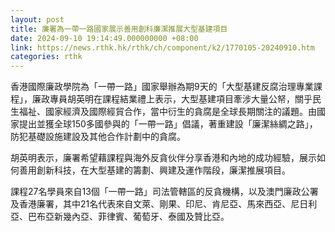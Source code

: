 ```yaml
---
layout: post
title: 廉署為一帶一路國家展示善用創科廉潔推展大型基建項目
date: 2024-09-10 19:14:49.000000000 +08:00
link: https://news.rthk.hk/rthk/ch/component/k2/1770105-20240910.htm
categories: rthk
---
```


香港國際廉政學院為「一帶一路」國家舉辦為期9天的「大型基建反腐治理專業課程」，廉政專員胡英明在課程結業禮上表示，大型基建項目牽涉大量公帑，關乎民生福祉、國家經濟及國際經貿合作，當中衍生的貪腐是全球長期關注的議題。由國家提出並獲全球150多國參與的「一帶一路」倡議，著重建設「廉潔絲綢之路」，防犯基礎設施建設及其他合作計劃中的貪腐。

胡英明表示，廉署希望藉課程與海外反貪伙伴分享香港和內地的成功經驗，展示如何善用創新科技，在大型基建的籌劃、興建及運作階段，廉潔推展項目。

課程27名學員來自13個「一帶一路」司法管轄區的反貪機構，以及澳門廉政公署及香港廉署，其中21名代表來自文萊、剛果、印尼、肯尼亞、馬來西亞、尼日利亞、巴布亞新幾內亞、菲律賓、葡萄牙、泰國及贊比亞。
